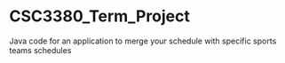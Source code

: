 # CSC3380_Term_Project
Java code for an application to merge your schedule with specific sports teams schedules
